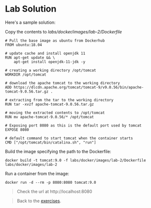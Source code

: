 # Lab Solution

Here's a sample solution:

Copy the contents to _labs/docker/images/lab-2/Dockerfile_

```
# Pull the base image as ubuntu from Dockerhub
FROM ubuntu:18.04

# update cache and install openjdk 11
RUN apt-get update && \
    apt-get install openjdk-11-jdk -y

# creating a working directory /opt/tomcat
WORKDIR /opt/tomcat

# download the apache tomcat to the working directory
ADD https://dlcdn.apache.org/tomcat/tomcat-9/v9.0.56/bin/apache-tomcat-9.0.56.tar.gz .

# extracting from the tar to the working directory
RUN tar -xvzf apache-tomcat-9.0.56.tar.gz

# moving the extracted contents to /opt/tomcat
RUN mv apache-tomcat-9.0.56/* /opt/tomcat

# Exposing port 8080 as this is the default port used by tomcat
EXPOSE 8080

# default command to start tomcat when the container starts
CMD ["/opt/tomcat/bin/catalina.sh", "run"]
```

Build the image specifying the path to the Dockerfile:

```
docker build -t tomcat:9.0 -f labs/docker/images/lab-2/Dockerfile labs/docker/images/lab-2
```

Run a container from the image:

```
docker run -d --rm -p 8080:8080 tomcat:9.0
```

> Check the url at http://localhost:8080

> Back to the [exercises](../README.md).